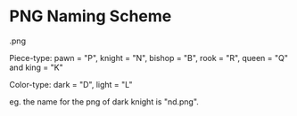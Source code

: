 # PNG Naming Scheme
<piece-type><color-type>.png

Piece-type: 
pawn = "P", knight = "N", bishop = "B", rook = "R", queen = "Q" and king = "K"

Color-type:
dark = "D", light = "L"

eg. the name for the png of dark knight is "nd.png".
